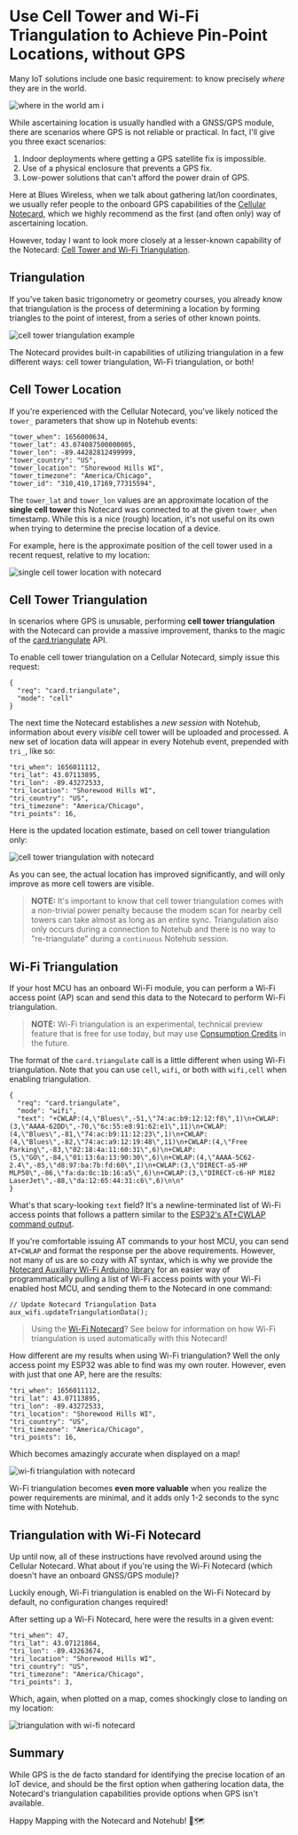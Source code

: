 # Use Cell Tower and Wi-Fi Triangulation to Achieve Pin-Point Locations, without GPS

Many IoT solutions include one basic requirement: to know precisely _where_ they are in the world.

![where in the world am i](where-am-i.gif)

While ascertaining location is usually handled with a GNSS/GPS module, there are scenarios where GPS is not reliable or practical. In fact, I'll give you three exact scenarios:

1. Indoor deployments where getting a GPS satellite fix is impossible.
2. Use of a physical enclosure that prevents a GPS fix.
3. Low-power solutions that can't afford the power drain of GPS.

Here at Blues Wireless, when we talk about gathering lat/lon coordinates, we usually refer people to the onboard GPS capabilities of the [Cellular Notecard](/products/notecard/), which we highly recommend as the first (and often only) way of ascertaining location.

However, today I want to look more closely at a lesser-known capability of the Notecard: [Cell Tower and Wi-Fi Triangulation](https://dev.blues.io/notecard/notecard-walkthrough/time-and-location-requests/#using-cell-tower-and-wi-fi-triangulation).

## Triangulation

If you've taken basic trigonometry or geometry courses, you already know that triangulation is the process of determining a location by forming triangles to the point of interest, from a series of other known points.

![cell tower triangulation example](cell-triangulation.png)

The Notecard provides built-in capabilities of utilizing triangulation in a few different ways: cell tower triangulation, Wi-Fi triangulation, or both!

## Cell Tower Location

If you're experienced with the Cellular Notecard, you've likely noticed the `tower_` parameters that show up in Notehub events:

```
"tower_when": 1656000634,
"tower_lat": 43.074087500000005,
"tower_lon": -89.44282812499999,
"tower_country": "US",
"tower_location": "Shorewood Hills WI",
"tower_timezone": "America/Chicago",
"tower_id": "310,410,17169,77315594",
```

The `tower_lat` and `tower_lon` values are an approximate location of the **single cell tower** this Notecard was connected to at the given `tower_when` timestamp. While this is a nice (rough) location, it's not useful on its own when trying to determine the precise location of a device.

For example, here is the approximate position of the cell tower used in a recent request, relative to my location:

![single cell tower location with notecard](triangulation-single-cell-tower.png)

## Cell Tower Triangulation

In scenarios where GPS is unusable, performing **cell tower triangulation** with the Notecard can provide a massive improvement, thanks to the magic of the [card.triangulate](https://dev.blues.io/reference/notecard-api/card-requests/#card-triangulate) API.

To enable cell tower triangulation on a Cellular Notecard, simply issue this request:

```
{
  "req": "card.triangulate",
  "mode": "cell"
}
```

The next time the Notecard establishes a *new session* with Notehub, information about every *visible* cell tower will be uploaded and processed. A new set of location data will appear in every Notehub event, prepended with `tri_`, like so:

```
"tri_when": 1656011112,
"tri_lat": 43.07113895,
"tri_lon": -89.43272533,
"tri_location": "Shorewood Hills WI",
"tri_country": "US",
"tri_timezone": "America/Chicago",
"tri_points": 16,
```

Here is the updated location estimate, based on cell tower triangulation only:

![cell tower triangulation with notecard](triangulation-cell-towers.png)

As you can see, the actual location has improved significantly, and will only improve as more cell towers are visible.

> **NOTE:** It's important to know that cell tower triangulation comes with a non-trivial power penalty because the modem scan for nearby cell towers can take almost as long as an entire sync. Triangulation also only occurs during a connection to Notehub and there is no way to "re-triangulate" during a `continuous` Notehub session.

## Wi-Fi Triangulation

If your host MCU has an onboard Wi-Fi module, you can perform a Wi-Fi access point (AP) scan and send this data to the Notecard to perform Wi-Fi triangulation.

> **NOTE:** Wi-Fi triangulation is an experimental, technical preview feature that is free 
for use today, but may use [Consumption Credits](https://blues.io/pricing/) in 
the future.

The format of the `card.triangulate` call is a little different when using Wi-Fi triangulation. Note that you can use `cell`, `wifi`, or both with `wifi,cell` when enabling triangulation.

```
{
  "req": "card.triangulate",
  "mode": "wifi",
  "text": "+CWLAP:(4,\"Blues\",-51,\"74:ac:b9:12:12:f8\",1)\n+CWLAP:(3,\"AAAA-62DD\",-70,\"6c:55:e8:91:62:e1\",11)\n+CWLAP:(4,\"Blues\",-81,\"74:ac:b9:11:12:23\",1)\n+CWLAP:(4,\"Blues\",-82,\"74:ac:a9:12:19:48\",11)\n+CWLAP:(4,\"Free Parking\",-83,\"02:18:4a:11:60:31\",6)\n+CWLAP:(5,\"GO\",-84,\"01:13:6a:13:90:30\",6)\n+CWLAP:(4,\"AAAA-5C62-2.4\",-85,\"d8:97:ba:7b:fd:60\",1)\n+CWLAP:(3,\"DIRECT-a5-HP MLP50\",-86,\"fa:da:0c:1b:16:a5\",6)\n+CWLAP:(3,\"DIRECT-c6-HP M182 LaserJet\",-88,\"da:12:65:44:31:c6\",6)\n\n"
}
```

What's that scary-looking `text` field? It's a newline-terminated list of Wi-Fi access points that follows a pattern similar to the [ESP32's AT+CWLAP command output](https://docs.espressif.com/projects/esp-at/en/latest/esp32/AT_Command_Set/Wi-Fi_AT_Commands.html#id17).

If you're comfortable issuing AT commands to your host MCU, you can send `AT+CWLAP` and format the response per the above requirements. However, not many of us are so cozy with AT syntax, which is why we provide the 
[Notecard Auxiliary Wi-Fi Arduino library](https://github.com/blues/notecard-aux-wifi) 
for an easier way of programmatically pulling a list of Wi-Fi access points with 
your Wi-Fi enabled host MCU, and sending them to the Notecard in one command:

```
// Update Notecard Triangulation Data
aux_wifi.updateTriangulationData();
```

> Using the [Wi-Fi Notecard](/products/wifi-notecard/)? See below for information on how Wi-Fi triangulation is used automatically with this Notecard!

How different are my results when using Wi-Fi triangulation? Well the only access point my ESP32 was able to find was my own router. However, even with just that one AP, here are the results:

```
"tri_when": 1656011112,
"tri_lat": 43.07113895,
"tri_lon": -89.43272533,
"tri_location": "Shorewood Hills WI",
"tri_country": "US",
"tri_timezone": "America/Chicago",
"tri_points": 16,
```

Which becomes amazingly accurate when displayed on a map!

![wi-fi triangulation with notecard](triangulation-cell-wifi.png)

Wi-Fi triangulation becomes **even more valuable** when you realize the power requirements are minimal, and it adds only 1-2 seconds to the sync time with Notehub.

## Triangulation with Wi-Fi Notecard

Up until now, all of these instructions have revolved around using the Cellular Notecard. What about if you're using the Wi-Fi Notecard (which doesn't have an onboard GNSS/GPS module)?

Luckily enough, Wi-Fi triangulation is enabled on the Wi-Fi Notecard by default, no configuration changes required!

After setting up a Wi-Fi Notecard, here were the results in a given event:

```
"tri_when": 47,
"tri_lat": 43.07121864,
"tri_lon": -89.43263674,
"tri_location": "Shorewood Hills WI",
"tri_country": "US",
"tri_timezone": "America/Chicago",
"tri_points": 3,
```

Which, again, when plotted on a map, comes shockingly close to landing on my location:

![triangulation with wi-fi notecard](triangulation-wifi-notecard.png)

## Summary

While GPS is the de facto standard for identifying the precise location of an IoT device, and should be the first option when gathering location data, the Notecard's triangulation capabilities provide options when GPS isn't available.

Happy Mapping with the Notecard and Notehub! 📍🗺